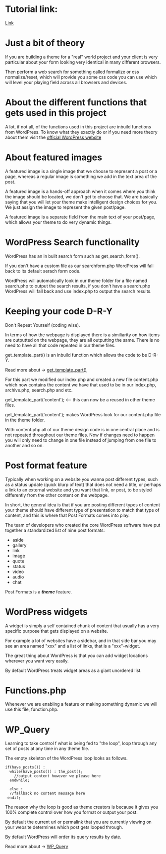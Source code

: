 # Tutorial link:
[Link](https://www.youtube.com/watch?v=8OBfr46Y0cQ&list=PLpcSpRrAaOaqMA4RdhSnnNcaqOVpX7qi5&ab_channel=LearnWebCode)

# Just a bit of theory

If you are building a theme for a "real" world project and your client is very particular about your form looking very identical
in many different browsers.

Then perform a web search for something called formalize or css normalize/reset, which will provide you some css code you can use which
will level your playing field across all browsers and devices.

# About the different functions that gets used in this project
A lot, if not all, of the functions used in this project are inbuild functions from WordPress.
To know what they exactly do or if you need more theory about them visit the [official WordPress website](https://developer.wordpress.org/reference/)

# About featured images
A featured image is a single image that we choose to represent a post or a page,
whereas a regular image is something we add in the text area of the post.

A featured image is a hands-off approach when it comes where you think the image should be located,
we don't get to choose that. We are basically saying that you will let your theme make intelligent design choices for you.
We just assign the image to represent the given post/page.

A featured image is a separate field from the main text of your post/page, which allows your theme to do very dynamic things.

# WordPress Search functionality
WordPress has an in built search form such as get_search_form().

If you don't have a custom file as our searchform.php WordPress will fall back to its default serach form code.

WordPress will automatically look in our theme folder for a file named search.php to output the search results, if you don't have
a search.php WordPress will fall back and use index.php to output the search results.

# Keeping your code D-R-Y
Don't Repeat Yourself (coding wise).

In terms of how the webpage is displayed there is a similiarity on how items are outputted on the webpage, they are
all outputting the same.
There is no need to have all that code repeated in our theme files.

get_template_part() is an inbuild function which allows the code to be D-R-Y.

Read more about -> [get_template_part()](https://developer.wordpress.org/reference/functions/get_template_part/)

For this part we modified our index.php and created a new file content.php which now contains the content we have
that used to be in our index.php, archive.php, search.php and etc.

get_template_part('content'); <-- this can now be a reused in other theme files.

get_template_part('content'); makes WordPress look for our content.php file in the theme folder.

With content.php all of our theme design code is in one central place and is not repeated throughout our theme files.
Now if changes need to happen you will only need to change in one file instead of jumping from one file to another and so on.

# Post format feature
Typically when working on a website you wanna post different types, such as a status update (quick blurp of text)
that does not need a title, or perhaps a link to an external website and you want that link, or post, to be styled
differently from the other content on the webpage.

In short, the general idea is that if you are posting different types of content your theme should have different type of presentation
to match that type of content, and this is where that Post Formats comes into play.

The team of developers who created the core WordPress software have put together a standardized list of nine post formats:

- aside
- gallery
- link
- image
- quote
- status
- video
- audio
- chat

Post Formats is a ***theme*** feature.

# WordPress widgets
A widget is simply a self contained chunk of content that usually has a very specific purpose that gets displayed on a website.

For example a lot of websites have a sidebar, and in that side bar you may see an area named "xxx" and a list of links, that is a "xxx"-widget.

The great thing about WordPress is that you can add widget locations wherever you want very easily.

By default WordPress treats widget areas as a giant unordered list.

# Functions.php
Whenever we are enabling a feature or making something dynamic we will use this file, function.php.

# WP_Query
Learning to take control f what is being fed to "the loop", loop through any set of posts at any time in any theme file.

The empty skeleton of the WordPress loop looks as follows.

```
if(have_posts()) :
  while(have_posts()) : the_post();
    //output content however we please here
  endwhile;

  else :
  //fallback no content message here
 endif;
 ```

 The reason why the loop is good as theme creators is because it gives you 100% complete control over how you format or
 output your post.

 By default the current url or permalink that you are currently viewing on your website determines which post gets looped through.

 By default WordPress will order its query results by date.

 Read more about -> [WP_Query](https://developer.wordpress.org/reference/classes/wp_query/)
